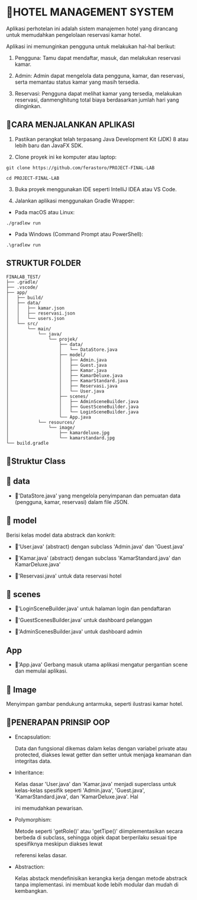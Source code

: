 # 🏨**HOTEL MANAGEMENT SYSTEM**


Aplikasi perhotelan ini adalah sistem manajemen hotel yang dirancang untuk memudahkan pengelolaan reservasi kamar hotel. 

Aplikasi ini memunginkan pengguna untuk melakukan hal-hal berikut:

1. Pengguna: Tamu dapat mendaftar, masuk, dan melakukan reservasi kamar.

2. Admin: Admin dapat mengelola data pengguna, kamar, dan reservasi, serta memantau status kamar yang masih tersedia.

3. Reservasi: Pengguna dapat melihat kamar yang tersedia, melakukan reservasi, danmenghitung total biaya berdasarkan jumlah hari yang diinginkan.


## 🚀**CARA MENJALANKAN APLIKASI**


1. Pastikan perangkat telah terpasang Java Development Kit (JDK) 8 atau lebih baru dan JavaFX SDK.

2. Clone proyek ini ke komputer atau laptop:
```
git clone https://github.com/ferastoro/PROJECT-FINAL-LAB

cd PROJECT-FINAL-LAB
```
3. Buka proyek menggunakan IDE seperti IntelliJ IDEA atau VS Code.

4. Jalankan aplikasi menggunakan Gradle Wrapper:

- Pada macOS atau Linux:
```
./gradlew run
```
    
- Pada Windows (Command Prompt atau PowerShell):
    
```
.\gradlew run
```


## **STRUKTUR FOLDER**

```
FINALAB_TEST/
├── .gradle/
├── .vscode/
├── app/
│   ├── build/
│   ├── data/
│   │   ├── kamar.json
│   │   ├── reservasi.json
│   │   └── users.json
│   └── src/
│       └── main/
│           └── java/
│               └── projek/
│                   ├── data/
│                   │   └── DataStore.java
│                   ├── model/
│                   │   ├── Admin.java
│                   │   ├── Guest.java
│                   │   ├── Kamar.java
│                   │   ├── KamarDeluxe.java
│                   │   ├── KamarStandard.java
│                   │   ├── Reservasi.java
│                   │   └── User.java
│                   ├── scenes/
│                   │   ├── AdminSceneBuilder.java
│                   │   ├── GuestSceneBuilder.java
│                   │   └── LoginSceneBuilder.java
│                   └── App.java
│           └── resources/
│               └── image/
│                   ├── kamardeluxe.jpg
│                   └── kamarstandard.jpg
└── build.gradle
```

## 🧩Struktur Class

## 📁 data

- 📌'DataStore.java' yang mengelola penyimpanan dan pemuatan data (pengguna, kamar, reservasi) dalam file JSON.

## 📁 model

Berisi kelas model data abstrack dan konkrit:

- 📌'User.java' (abstract) dengan subclass 'Admin.java' dan 'Guest.java'

- 📌'Kamar.java' (abstract) dengan subclass 'KamarStandard.java' dan KamarDeluxe.java'

- 📌'Reservasi.java' untuk data reservasi hotel

## 📁 scenes

- 📌'LoginSceneBuilder.java' untuk halaman login dan pendaftaran

- 📌'GuestScenesBuilder.java' untuk dashboard pelanggan

- 📌'AdminScenesBuilder.java' untuk dashboard admin

##  App

- 📌'App.java' Gerbang masuk utama aplikasi mengatur pergantian scene dan memulai aplikasi.

## 📁 Image

Menyimpan gambar pendukung antarmuka, seperti ilustrasi kamar hotel.


## 🎯**PENERAPAN PRINSIP OOP**


- Encapsulation:

  Data dan fungsional dikemas dalam kelas dengan variabel private atau protected, diakses lewat getter dan setter untuk menjaga keamanan dan integritas data.

- Inheritance:

  Kelas dasar 'User.java' dan 'Kamar.java' menjadi superclass untuk kelas-kelas spesifik seperti 'Admin.java', 'Guest.java', 'KamarStandard.java', dan 'KamarDeluxe.java'. Hal


  ini memudahkan pewarisan.

- Polymorphism:

  Metode seperti 'getRole()' atau 'getTipe()' diimplementasikan secara berbeda di subclass, sehingga  objek dapat berperilaku sesuai tipe spesifiknya meskipun diakses lewat


  referensi kelas dasar.

- Abstraction:

  Kelas abstack mendefinisikan kerangka kerja dengan metode abstrack tanpa implementasi. ini membuat kode lebih modular dan mudah di kembangkan.


